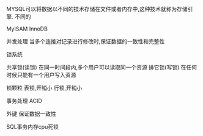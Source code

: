 MYSQL可以将数据以不同的技术存储在文件或者内存中,这种技术就称为存储引擎. 
不同的

MyISAM 
InnoDB

并发处理
当多个连接对记录进行修改时,保证数据的一致性和完整性

锁系统

共享锁(读锁) 
在同一时间段内,多个用户可以读取同一个资源 
排它锁(写锁) 
在任何时候只能有一个用户写入资源

锁颗粒 
表锁,开销小 
行锁,开销小

事务处理
ACID

外键
保证数据一致性

SQL事务内存cpu死锁